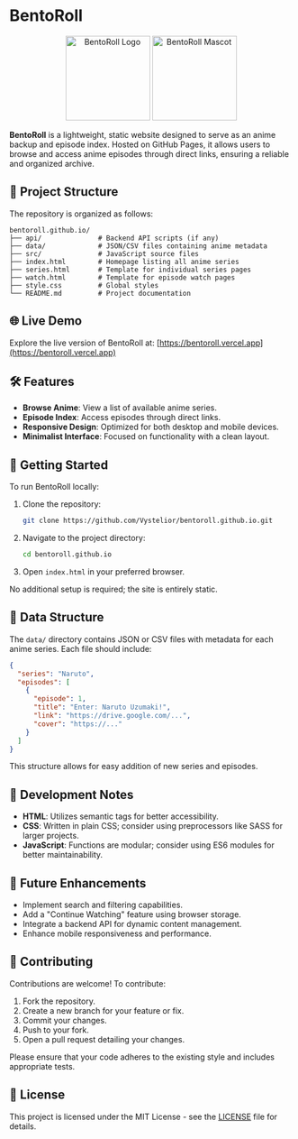 # BentoRoll

<p align="center">
  <img src="https://i.ibb.co/pjJPbymj/image.png" alt="BentoRoll Logo" width="150" />
  <img src="https://i.ibb.co/9HQ8GPYv/image.png" alt="BentoRoll Mascot" width="150" />
</p>

**BentoRoll** is a lightweight, static website designed to serve as an anime backup and episode index. Hosted on GitHub Pages, it allows users to browse and access anime episodes through direct links, ensuring a reliable and organized archive.

## 📂 Project Structure

The repository is organized as follows:

```
bentoroll.github.io/
├── api/              # Backend API scripts (if any)
├── data/             # JSON/CSV files containing anime metadata
├── src/              # JavaScript source files
├── index.html        # Homepage listing all anime series
├── series.html       # Template for individual series pages
├── watch.html        # Template for episode watch pages
├── style.css         # Global styles
└── README.md         # Project documentation
```

## 🌐 Live Demo

Explore the live version of BentoRoll at: [https://bentoroll.vercel.app](https://bentoroll.vercel.app)

## 🛠️ Features

* **Browse Anime**: View a list of available anime series.
* **Episode Index**: Access episodes through direct links.
* **Responsive Design**: Optimized for both desktop and mobile devices.
* **Minimalist Interface**: Focused on functionality with a clean layout.

## 🚀 Getting Started

To run BentoRoll locally:

1. Clone the repository:

   ```bash
   git clone https://github.com/Vystelior/bentoroll.github.io.git
   ```

2. Navigate to the project directory:

   ```bash
   cd bentoroll.github.io
   ```

3. Open `index.html` in your preferred browser.

No additional setup is required; the site is entirely static.

## 📁 Data Structure

The `data/` directory contains JSON or CSV files with metadata for each anime series. Each file should include:

```json
{
  "series": "Naruto",
  "episodes": [
    {
      "episode": 1,
      "title": "Enter: Naruto Uzumaki!",
      "link": "https://drive.google.com/...",
      "cover": "https://..."
    }
  ]
}
```

This structure allows for easy addition of new series and episodes.

## 🧪 Development Notes

* **HTML**: Utilizes semantic tags for better accessibility.
* **CSS**: Written in plain CSS; consider using preprocessors like SASS for larger projects.
* **JavaScript**: Functions are modular; consider using ES6 modules for better maintainability.

## 📌 Future Enhancements

* Implement search and filtering capabilities.
* Add a "Continue Watching" feature using browser storage.
* Integrate a backend API for dynamic content management.
* Enhance mobile responsiveness and performance.

## 🤝 Contributing

Contributions are welcome! To contribute:

1. Fork the repository.
2. Create a new branch for your feature or fix.
3. Commit your changes.
4. Push to your fork.
5. Open a pull request detailing your changes.

Please ensure that your code adheres to the existing style and includes appropriate tests.

## 📄 License

This project is licensed under the MIT License - see the [LICENSE](LICENSE) file for details.
